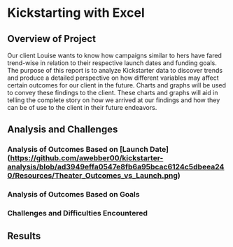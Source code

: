 # Kickstarting with Excel

## Overview of Project
Our client Louise wants to know how campaigns similar to hers have fared trend-wise in relation to their respective launch dates and funding goals. The purpose of this report is to analyze Kickstarter data to discover trends and produce a detailed perspective on how different variables may affect certain outcomes for our client in the future. Charts and graphs will be used to convey these findings to the client. These charts and graphs will aid in telling the complete story on how we arrived at our findings and how they can be of use to the client in their future endeavors.

## Analysis and Challenges

### Analysis of Outcomes Based on [Launch Date] (https://github.com/awebber00/kickstarter-analysis/blob/ad3949effa0547e8fb6a95bcac6124c5dbeea240/Resources/Theater_Outcomes_vs_Launch.png)

### Analysis of Outcomes Based on Goals

### Challenges and Difficulties Encountered

## Results

